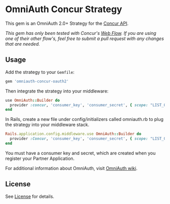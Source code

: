 # OmniAuth Concur Strategy

This gem is an OmniAuth 2.0+ Strategy for the [Concur API](https://developer.concur.com/api-documentation/oauth-20-0).

*This gem has only been tested with Concur's [Web Flow](https://developer.concur.com/api-documentation/oauth-20-0/web-flow).  If you are using one of their other flow's, feel free to submit a pull request with any changes that are needed.*

## Usage

Add the strategy to your `Gemfile`:

```ruby
gem 'omniauth-concur-oauth2'
```

Then integrate the strategy into your middleware:

```ruby
use OmniAuth::Builder do
  provider :concur, 'consumer_key', 'consumer_secret', { scope: "LIST_OFF_APIS", callback_path: "/auth/concur/callback" }
end
```

In Rails, create a new file under config/initializers called omniauth.rb to plug the strategy into your middleware stack.

```ruby
Rails.application.config.middleware.use OmniAuth::Builder do
  provider :Concur, 'consumer_key', 'consumer_secret', { scope: "LIST_OFF_APIS", callback_path: "/auth/concur/callback" }
end
```

You must have a consumer key and secret, which are created when you register your Partner Application.

For additional information about OmniAuth, visit [OmniAuth wiki](https://github.com/intridea/omniauth/wiki).

## License

See [License](https://github.com/ascot21/omniauth-concur-oauth2/blob/master/LICENSE) for details.